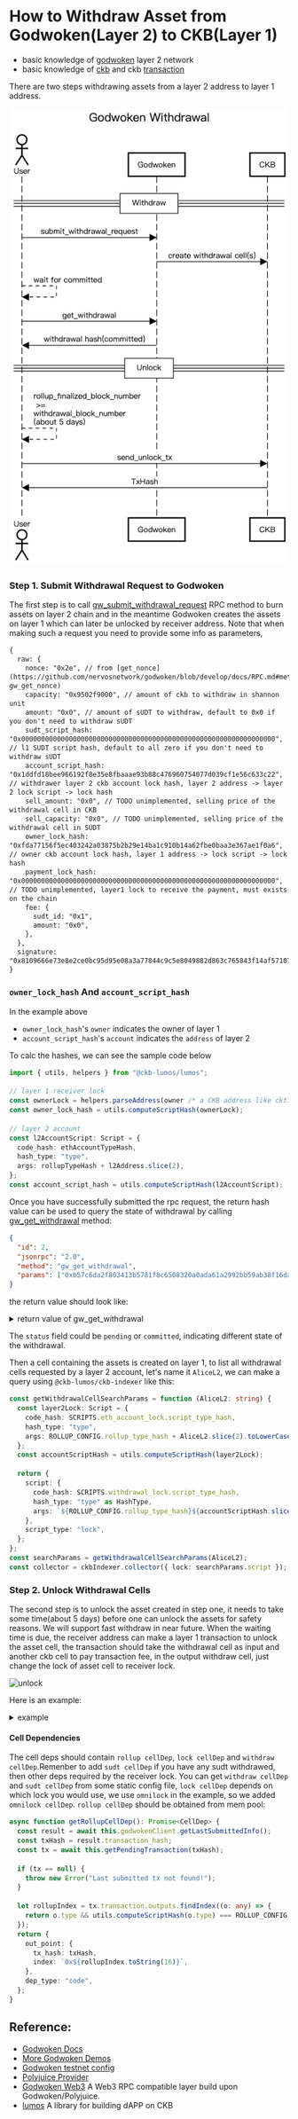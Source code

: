 # How to Withdraw Asset from Godwoken(Layer 2) to CKB(Layer 1)

- basic knowledge of [godwoken](https://www.nervos.org/godwoken) layer 2 network
- basic knowledge of [ckb](https://docs.nervos.org/docs/basics/introduction) and ckb [transaction](https://docs.nervos.org/docs/reference/transaction)

There are two steps withdrawing assets from a layer 2 address to layer 1 address.

![withdrawal](../image/sequence-godwoken-withdrawal.png)

### Step 1. Submit Withdrawal Request to Godwoken

The first step is to call [gw_submit_withdrawal_request](https://github.com/nervosnetwork/godwoken/blob/develop/docs/RPC.md#method-gw_submit_withdrawal_request) RPC method to burn assets on layer 2 chain
and in the meantime Godwoken creates the assets on layer 1 which can later be unlocked by receiver address.
Note that when making such a request you need to provide some info as parameters,

```json5
{
  raw: {
    nonce: "0x2e", // from [get_nonce](https://github.com/nervosnetwork/godwoken/blob/develop/docs/RPC.md#method-gw_get_nonce)
    capacity: "0x9502f9000", // amount of ckb to withdraw in shannon unit
    amount: "0x0", // amount of sUDT to withdraw, default to 0x0 if you don't need to withdraw sUDT
    sudt_script_hash: "0x0000000000000000000000000000000000000000000000000000000000000000", // l1 SUDT script hash, default to all zero if you don't need to withdraw sUDT
    account_script_hash: "0x1ddfd18bee966192f8e35e8fbaaae93b88c476960754077d039cf1e56c633c22", // withdrawer layer 2 ckb account lock hash, layer 2 address -> layer 2 lock script -> lock hash
    sell_amount: "0x0", // TODO unimplemented, selling price of the withdrawal cell in CKB
    sell_capacity: "0x0", // TODO unimplemented, selling price of the withdrawal cell in SUDT
    owner_lock_hash: "0xfda77156f5ec403242a03875b2b29e14ba1c910b14a62fbe0baa3e367ae1f0a6", // owner ckb account lock hash, layer 1 address -> lock script -> lock hash
    payment_lock_hash: "0x0000000000000000000000000000000000000000000000000000000000000000", // TODO unimplemented, layer1 lock to receive the payment, must exists on the chain
    fee: {
      sudt_id: "0x1",
      amount: "0x0",
    },
  },
  signature: "0x8109666e73e8e2ce0bc95d95e08a3a77844c9c5e8049882d863c765843f14af57107bf22c00bce8ea1e45cdbc85415d4f497061913bcbfa97258b2b27897a53a01",
}
```

### `owner_lock_hash` And `account_script_hash`

In the example above

- `owner_lock_hash`'s `owner` indicates the owner of layer 1
- `account_script_hash`'s `account` indicates the `address` of layer 2

To calc the hashes, we can see the sample code below

```ts
import { utils, helpers } from "@ckb-lumos/lumos";

// layer 1 receiver lock
const ownerLock = helpers.parseAddress(owner /* a CKB address like ckt1... */);
const owner_lock_hash = utils.computeScriptHash(ownerLock);

// layer 2 account
const l2AccountScript: Script = {
  code_hash: ethAccountTypeHash,
  hash_type: "type",
  args: rollupTypeHash + l2Address.slice(2),
};
const account_script_hash = utils.computeScriptHash(l2AccountScript);
```

Once you have successfully submitted the rpc request, the return hash value can be used to query the state of withdrawal by calling [gw_get_withdrawal](https://github.com/nervosnetwork/godwoken/blob/develop/docs/RPC.md#method-gw_get_withdrawal) method:

```json
{
  "id": 2,
  "jsonrpc": "2.0",
  "method": "gw_get_withdrawal",
  "params": ["0xb57c6da2f803413b5781f8c6508320a0ada61a2992bb59ab38f16da2d02099c1"]
}
```

the return value should look like:

<details>
  <summary markdown="span">return value of gw_get_withdrawal</summary>

```json
{
  "jsonrpc": "2.0",
  "id": 2,
  "result": {
    "withdrawal": {
      "raw": {
        "nonce": "0x2e",
        "capacity": "0x9502f9000",
        "amount": "0x0",
        "sell_amount": "0x0",
        "sell_capacity": "0x0",
        "sudt_script_hash": "0x0000000000000000000000000000000000000000000000000000000000000000",
        "account_script_hash": "0x1ddfd18bee966192f8e35e8fbaaae93b88c476960754077d039cf1e56c633c22",
        "owner_lock_hash": "0xfda77156f5ec403242a03875b2b29e14ba1c910b14a62fbe0baa3e367ae1f0a6",
        "payment_lock_hash": "0x0000000000000000000000000000000000000000000000000000000000000000",
        "fee": {
          "sudt_id": "0x1",
          "amount": "0x0"
        }
      },
      "signature": "0x8109666e73e8e2ce0bc95d95e08a3a77844c9c5e8049882d863c765843f14af57107bf22c00bce8ea1e45cdbc85415d4f497061913bcbfa97258b2b27897a53a01"
    },
    "status": "committed"
  }
}
```

</details>

The `status` field could be `pending` or `committed`, indicating different state of the withdrawal.

Then a cell containing the assets is created on layer 1, to list all withdrawal cells requested by a layer 2 account, let's name it `AliceL2`, we can make a query using `@ckb-lumos/ckb-indexer` like this:

```ts
const getWithdrawalCellSearchParams = function (AliceL2: string) {
  const layer2Lock: Script = {
    code_hash: SCRIPTS.eth_account_lock.script_type_hash,
    hash_type: "type",
    args: ROLLUP_CONFIG.rollup_type_hash + AliceL2.slice(2).toLowerCase(),
  };
  const accountScriptHash = utils.computeScriptHash(layer2Lock);

  return {
    script: {
      code_hash: SCRIPTS.withdrawal_lock.script_type_hash,
      hash_type: "type" as HashType,
      args: `${ROLLUP_CONFIG.rollup_type_hash}${accountScriptHash.slice(2)}`,
    },
    script_type: "lock",
  };
};
const searchParams = getWithdrawalCellSearchParams(AliceL2);
const collector = ckbIndexer.collector({ lock: searchParams.script });
```

### Step 2. Unlock Withdrawal Cells

The second step is to unlock the asset created in step one, it needs to take some time(about 5 days) before one can unlock the assets for safety reasons.
We will support fast withdraw in near future. When the waiting time is due, the receiver address can make a layer 1 transaction to unlock the asset cell,
the transaction should take the withdrawal cell as input and another ckb cell to pay transaction fee, in the output withdraw cell, just change the lock of asset cell to receiver lock.

![unlock](../image/unlock.png)

Here is an example:

<details>
  <summary markdown="span">example</summary>

```json5
{
  version: "0x0",
  cell_deps: [
    {
      // withdraw cell dep
      out_point: {
        tx_hash: "0xb4b07dcd1571ac18683b515ada40e13b99bd0622197b6817047adc9f407f4828",
        index: "0x0",
      },
      dep_type: "code",
    },
    {
      // rollup cell dep
      out_point: {
        tx_hash: "0x6ab0949b8ce8e7b268d12848c2668a049c3c0ac0d5e803311dd2512c96ce3072",
        index: "0x0",
      },
      dep_type: "code",
    },
    {
      // omni lock cell dep
      out_point: {
        tx_hash: "0x9154df4f7336402114d04495175b37390ce86a4906d2d4001cf02c3e6d97f39c",
        index: "0x0",
      },
      dep_type: "code",
    },
    {
      // secp256k1 cell dep
      out_point: {
        tx_hash: "0xf8de3bb47d055cdf460d93a2a6e1b05f7432f9777c8c474abf4eec1d4aee5d37",
        index: "0x0",
      },
      dep_type: "dep_group",
    },
  ],
  header_deps: [],
  inputs: [
    {
      // withdrawal cell
      since: "0x0",
      previous_output: {
        index: "0x27",
        tx_hash: "0xfd6b226ca0cf63860b6958b75c498d44d780b273b9a5dd5563925dfb99c7b2d8",
      },
    },
    {
      // owner cell
      since: "0x0",
      previous_output: {
        index: "0x0",
        tx_hash: "0xe68156b56efe7da6143a4f4c6b1fd6e57cad34d5677a3eb2ebe0ab4a5a8b8c07",
      },
    },
  ],
  outputs: [
    {
      // with changing the lock of withdrawal cell to owner lock, the assets is unlocked by owner
      capacity: "0xba43b7400",
      lock: {
        code_hash: "0x79f90bb5e892d80dd213439eeab551120eb417678824f282b4ffb5f21bad2e1e",
        hash_type: "type",
        args: "0x01a08bcc398854db4eaffd9c28b881c65f91e3a28b00",
      },
      type: null,
    },
    {
      // owner cell exchange after paying tx fee
      capacity: "0x95623ea60",
      lock: {
        code_hash: "0x79f90bb5e892d80dd213439eeab551120eb417678824f282b4ffb5f21bad2e1e",
        hash_type: "type",
        args: "0x01a08bcc398854db4eaffd9c28b881c65f91e3a28b00",
      },
    },
  ],
  outputs_data: ["0x", "0x"],
  witnesses: ["0x1c000000100000001c0000001c000000080000000000000004000000", "..."],
}
```

</details>

#### Cell Dependencies

The cell deps should contain `rollup cellDep`, `lock cellDep` and `withdraw cellDep`.Remenber to add `sudt cellDep` if you have any sudt withdrawed, then other deps required by the receiver lock. You can get `withdraw cellDep` and `sudt cellDep` from some static config file, `lock cellDep` depends on which lock you would use, we use `omnilock` in the example, so we added `omnilock cellDep`. `rollup cellDep` should be obtained from mem pool:

```ts
async function getRollupCellDep(): Promise<CellDep> {
  const result = await this.godwokenClient.getLastSubmittedInfo();
  const txHash = result.transaction_hash;
  const tx = await this.getPendingTransaction(txHash);

  if (tx == null) {
    throw new Error("Last submitted tx not found!");
  }

  let rollupIndex = tx.transaction.outputs.findIndex((o: any) => {
    return o.type && utils.computeScriptHash(o.type) === ROLLUP_CONFIG.rollup_type_hash;
  });
  return {
    out_point: {
      tx_hash: txHash,
      index: `0x${rollupIndex.toString(16)}`,
    },
    dep_type: "code",
  };
}
```

## Reference:

- [Godwoken Docs](https://github.com/nervosnetwork/godwoken/blob/develop/docs/RPC.md#method-gw_submit_withdrawal_request)
- [More Godwoken Demos](https://github.com/classicalliu/gw-demos)
- [Godwoken testnet config](https://github.com/nervosnetwork/godwoken-public/blob/master/testnet/config/scripts-deploy-result.json)
- [Polyjuice Provider](https://github.com/nervosnetwork/polyjuice-provider)
- [Godwoken Web3](https://github.com/nervosnetwork/godwoken-web3#godwoken-web3-api) A Web3 RPC compatible layer build upon Godwoken/Polyjuice.
- [lumos](https://github.com/nervosnetwork/lumos) A library for building dAPP on CKB
